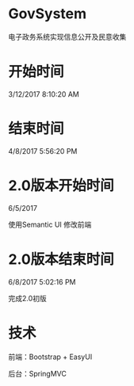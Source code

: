 # GovSystem #

电子政务系统实现信息公开及民意收集

# 开始时间 #
3/12/2017 8:10:20 AM 

# 结束时间 #
4/8/2017 5:56:20 PM

# 2.0版本开始时间 #
6/5/2017

使用Semantic UI 修改前端

# 2.0版本结束时间 #
6/8/2017 5:02:16 PM 

完成2.0初版

# 技术 #
前端：Bootstrap + EasyUI

后台：SpringMVC

